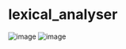 # lexical_analyser 
![image](https://github.com/1951350456/lexical_analyser/assets/115992637/4863483c-958e-4934-8112-7b825a727152)
![image](https://github.com/1951350456/lexical_analyser/assets/115992637/132069e4-c4ee-4ce9-8cca-15b941823b3e)
